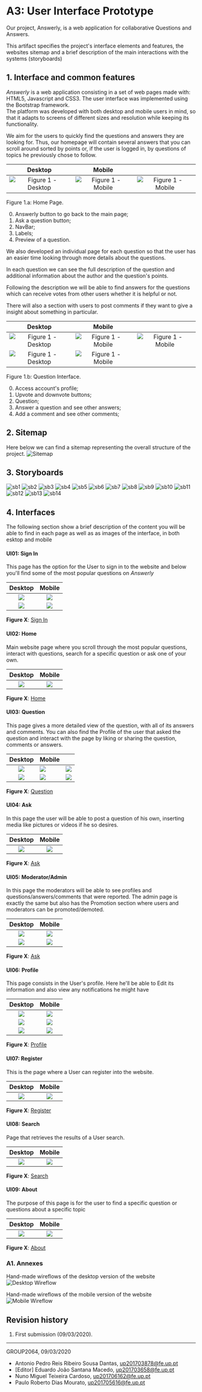 # A3: User Interface Prototype

Our project, Answerly, is a web application for collaborative Questions and Answers.

This artifact specifies the project's interface elements and features, the websites sitemap and a brief description of the main interactions with the systems (storyboards)

## 1. Interface and common features

*Answerly* is a web application consisting in a set of web pages made with: HTML5, Javascript and CSS3. The user interface was implemented using the Bootstrap framework.  
The platform was developed with both desktop and mobile users in mind, so that it adapts to screens of different sizes and resolution while keeping its functionality.

We aim for the users to quickly find the questions and answers they are looking for. Thus, our homepage will contain several answers that you can scroll around sorted by points or, if the user is logged in, by questions of topics he previously chose to follow.

Desktop           |  Mobile | |
:-------------------------:|:-------------------------:|:-------------------------:
![Figure 1 - Desktop](./screenshots/HOME_D4.PNG) | ![Figure 1 - Mobile](./screenshots/HOME_M4.1.PNG) | ![Figure 1 - Mobile](./screenshots/HOME_M4.2.PNG) 
Figure 1.a: Home Page.

0. Answerly button to go back to the main page;
1. Ask a question button;
2. NavBar;
3. Labels;
4. Preview of a question.


We also developed an individual page for each question so that the user has an easier time looking through more details about the questions.

In each question we can see the full description of the question and additional information about the author and the question's points.

Following the description we will be able to find answers for the questions which can receive votes from other users whether it is helpful or not.

There will also a section with users to post comments if they want to give a insight about something in particular. 

|Desktop | Mobile | |
|:-------------------------:|:-------------------------:|:-------------------------:|
| ![Figure 1 - Desktop](./screenshots/Question_D4.1.PNG) | ![Figure 1 - Mobile](./screenshots/Question_M4.1.PNG) | ![Figure 1 - Mobile](./screenshots/Question_M4.2.PNG) |
| ![Figure 1 - Desktop](./screenshots/Question_D4.2.PNG) | ![Figure 1 - Mobile](./screenshots/Question_M4.3.PNG) | |
Figure 1.b: Question Interface.

0. Access account's profile;
1. Upvote and downvote buttons;
2. Question;
3. Answer a question and see other answers;
4. Add a comment and see other comments;

## 2. Sitemap

Here below we can find a sitemap representing the overall structure of the project.
![Sitemap](./screenshots/Sitemap.png)




## 3. Storyboards

![sb1](./screenshots/index_D_1_sb.PNG)
![sb2](./screenshots/index_D_2_sb.jpg)
![sb3](./screenshots/reg_D_sb.PNG)
![sb4](./screenshots/HOME_D_sb.PNG)
![sb5](./screenshots/search_D_sb.PNG)
![sb6](./screenshots/question_D1_sb.jpeg)
![sb7](./screenshots/question_D2_sb.jpeg)
![sb8](./screenshots/profile_D1_sb.PNG)
![sb9](./screenshots/profile_D2_sb.PNG)
![sb10](./screenshots/profile_D3_sb.PNG)
![sb11](./screenshots/Ask_D_sb.PNG)
![sb12](./screenshots/mod_D_sb.PNG)
![sb13](./screenshots/admin_D_sb.PNG)
![sb14](./screenshots/about_D_sb.PNG)



## 4. Interfaces

The following section show a brief description of the content you will be able to find in each page as well as as images of the interface, in both  esktop and mobile

#### UI01: Sign In
This page has the option for the User to sign in to the website and below you'll find some of the most popular questions on *Answerly*

Desktop           |  Mobile
:-------------------------:|:-------------------------:
![](./screenshots/index_D_1.PNG)  |  ![](./screenshots/index_M_1.PNG)  | 
![](./screenshots/index_D_2.PNG)  |  ![](./screenshots/index_M_2.PNG)  | 

**Figure X**: [Sign In](link)

#### UI02: Home
Main website page where you scroll through the most popular questions, interact with questions, search for a specific question or ask one of your own.

Desktop           |  Mobile
:-------------------------:|:-------------------------:
![](./screenshots/HOME_D.PNG)  |  ![](./screenshots/HOME_M.PNG)

**Figure X**: [Home](link)

#### UI03: Question
This page gives a more detailed view of the question, with all of its answers and comments. You can also find the Profile of the user that asked the question and interact with the page by liking or sharing the question, comments or answers.


Desktop           |  Mobile |  |
:-------------------------:|:-------------------------|:-------------------------:
![](./screenshots/question_D1.PNG)  |  ![](./screenshots/question_M1.PNG) | ![](./screenshots/question_M2.PNG) |
![](./screenshots/question_D2.PNG)  | ![](./screenshots/question_M3.PNG) | ![](./screenshots/question_M4.PNG) |

**Figure X**: [Question](link)

#### UI04: Ask
In this page the user will be able to post a question of his own, inserting media like pictures or videos if he so desires.

Desktop           |  Mobile
:-------------------------:|:-------------------------:
![](./screenshots/Ask_D.PNG)  |  ![](./screenshots/Ask_M.PNG) |

**Figure X**: [Ask](link)

#### UI05: Moderator/Admin
In this page the moderators will be able to see profiles and questions/answers/comments that were reported. The admin page is exactly the same but also has the Promotion section where users and moderators can be promoted/demoted.

Desktop           |  Mobile
:-------------------------:|:-------------------------:
![](./screenshots/Mod_D.PNG)  |  ![](./screenshots/mod_M.PNG) |
![](./screenshots/admin_D.PNG)  |  ![](./screenshots/admin_M.PNG) |

**Figure X**: [Ask](link)

#### UI06: Profile
This page consists in the User's profile. Here he'll be able to Edit its information and also view any notifications he might have

Desktop           |  Mobile
:-------------------------:|:-------------------------:
![](./screenshots/profile_D1.PNG)  |  ![](./screenshots/profile_M1.PNG) |
![](./screenshots/profile_D2.PNG)  |  ![](./screenshots/profile_M2.PNG) |
![](./screenshots/profile_D3.PNG)  |  ![](./screenshots/profile_M3.PNG) |

**Figure X**: [Profile](link)

#### UI07: Register
This is the page where a User can register into the website.

Desktop           |  Mobile
:-------------------------:|:-------------------------:
![](./screenshots/reg_D.PNG)  |  ![](./screenshots/reg_M.PNG) |

**Figure X**: [Register](link)

#### UI08: Search
Page that retrieves the results of a User search.

Desktop           |  Mobile
:-------------------------:|:-------------------------:
![](./screenshots/search_D.PNG) |  ![](./screenshots/search_M.PNG) |

**Figure X**: [Search](link)

#### UI09: About

The purpose of this page is for the user to find a specific question or questions about a specific topic

Desktop           |  Mobile
:-------------------------:|:-------------------------:
![](./screenshots/about_D.PNG)  | ![](./screenshots/about_M.PNG) |

**Figure X**: [About](link)





### A1. Annexes
Hand-made wireflows of the desktop version of the website
![Desktop Wireflow](./screenshots/desktop-wireflow.JPG)

Hand-made wireflows of the mobile version of the website
![Mobile Wireflow](./screenshots/mobile-wireflow.jpg)


## Revision history
1. First submission (09/03/2020).

------

GROUP2064, 09/03/2020

- Antonio Pedro Reis Ribeiro Sousa Dantas, up201703878@fe.up.pt
- [Editor] Eduardo João Santana Macedo, up201703658@fe.up.pt
- Nuno Miguel Teixeira Cardoso, up201706162@fe.up.pt
- Paulo Roberto Dias Mourato, up201705616@fe.up.pt
